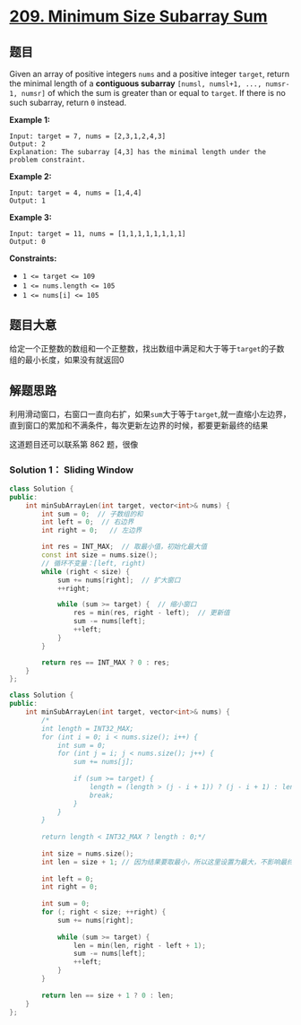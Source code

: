 # [209. Minimum Size Subarray Sum](https://leetcode.com/problems/minimum-size-subarray-sum/)

## 题目

Given an array of positive integers `nums` and a positive integer `target`, return the minimal length of a **contiguous subarray** `[numsl, numsl+1, ..., numsr-1, numsr]` of which the sum is greater than or equal to `target`. If there is no such subarray, return `0` instead.

 

**Example 1:**

```
Input: target = 7, nums = [2,3,1,2,4,3]
Output: 2
Explanation: The subarray [4,3] has the minimal length under the problem constraint.
```

**Example 2:**

```
Input: target = 4, nums = [1,4,4]
Output: 1
```

**Example 3:**

```
Input: target = 11, nums = [1,1,1,1,1,1,1,1]
Output: 0
```

 

**Constraints:**

- `1 <= target <= 109`
- `1 <= nums.length <= 105`
- `1 <= nums[i] <= 105`

## 题目大意

给定一个正整数的数组和一个正整数，找出数组中满足和大于等于`target`的子数组的最小长度，如果没有就返回0

## 解题思路

利用滑动窗口，右窗口一直向右扩，如果`sum`大于等于`target`,就一直缩小左边界，直到窗口的累加和不满条件，每次更新左边界的时候，都要更新最终的结果

这道题目还可以联系第 862 题，很像

### Solution 1： Sliding Window

````c++
class Solution {
public:
    int minSubArrayLen(int target, vector<int>& nums) {
        int sum = 0;  // 子数组的和
        int left = 0;  // 右边界
        int right = 0;   // 左边界

        int res = INT_MAX;  // 取最小值，初始化最大值
        const int size = nums.size();
        // 循环不变量：[left, right) 
        while (right < size) {
            sum += nums[right];  // 扩大窗口
            ++right;

            while (sum >= target) {  // 缩小窗口
                res = min(res, right - left);  // 更新值
                sum -= nums[left];
                ++left;
            }
        }

        return res == INT_MAX ? 0 : res;
    }
};
````



````c++
class Solution {
public:
    int minSubArrayLen(int target, vector<int>& nums) {
        /*
        int length = INT32_MAX;
        for (int i = 0; i < nums.size(); i++) {
            int sum = 0;
            for (int j = i; j < nums.size(); j++) {
                sum += nums[j];
                
                if (sum >= target) {
                    length = (length > (j - i + 1)) ? (j - i + 1) : length;
                    break;
                }
            }
        }
        
        return length < INT32_MAX ? length : 0;*/
        
        int size = nums.size();
        int len = size + 1;	// 因为结果要取最小，所以这里设置为最大，不影响最终的结果
        
        int left = 0;
        int right = 0;
        
        int sum = 0;
        for (; right < size; ++right) {
            sum += nums[right];
            
            while (sum >= target) {
                len = min(len, right - left + 1);
                sum -= nums[left];
                ++left;
            }
        }
        
        return len == size + 1 ? 0 : len;
    }
};
````

